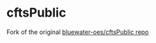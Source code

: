 # cftsPublic
Fork of the original [bluewater-oes/cftsPublic repo](https://github.com/bluewater-oes/cftsPublic)
